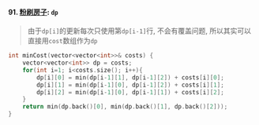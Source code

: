 #### 91. [粉刷房子](https://leetcode.cn/problems/JEj789/): `dp`

> 由于`dp[i]`的更新每次只使用第`dp[i-1]`行, 不会有覆盖问题, 所以其实可以直接用`cost`数组作为`dp`

```CPP
int minCost(vector<vector<int>>& costs) {
    vector<vector<int>> dp = costs;
    for(int i=1; i<costs.size(); i++){
        dp[i][0] = min(dp[i-1][1], dp[i-1][2]) + costs[i][0];
        dp[i][1] = min(dp[i-1][0], dp[i-1][2]) + costs[i][1];
        dp[i][2] = min(dp[i-1][0], dp[i-1][1]) + costs[i][2];
    }
    return min(dp.back()[0], min(dp.back()[1], dp.back()[2]));
}
```